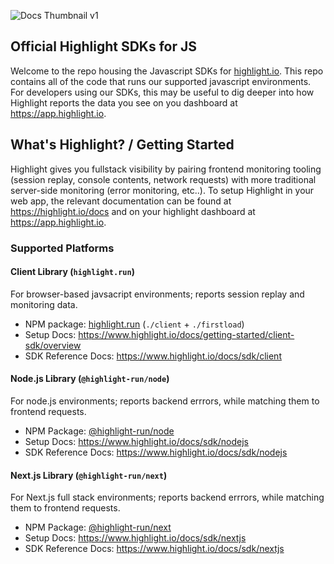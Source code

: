 ![Docs Thumbnail v1](https://user-images.githubusercontent.com/20292680/207519838-99ef65f6-aa5d-44b7-bebd-261d127943e3.png)

## Official Highlight SDKs for JS
Welcome to the repo housing the Javascript SDKs for [highlight.io](https://highlight.io). This repo contains all of the code that runs our supported javascript environments. For developers using our SDKs, this may be useful to dig deeper into how Highlight reports the data you see on you dashboard at https://app.highlight.io.

## What's Highlight? / Getting Started
Highlight gives you fullstack visibility by pairing frontend monitoring tooling (session replay, console contents, network requests) with more traditional server-side monitoring (error monitoring, etc..). To setup Highlight in your web app, the relevant documentation can be found at https://highlight.io/docs and on your highlight dashboard at https://app.highlight.io.

### Supported Platforms
#### Client Library (`highlight.run`)
For browser-based javsacript environments; reports session replay and monitoring data. 
- NPM package: [highlight.run](https://www.npmjs.com/package/highlight.run) (`./client` + `./firstload`)
- Setup Docs: https://www.highlight.io/docs/getting-started/client-sdk/overview
- SDK Reference Docs: https://www.highlight.io/docs/sdk/client

#### Node.js Library (`@highlight-run/node`)
For node.js environments; reports backend errrors, while matching them to frontend requests. 
- NPM Package: [@highlight-run/node](https://www.npmjs.com/package/@highlight-run/node)
- Setup Docs: https://www.highlight.io/docs/sdk/nodejs
- SDK Reference Docs: https://www.highlight.io/docs/sdk/nodejs

#### Next.js Library (`@highlight-run/next`)
For Next.js full stack environments; reports backend errrors, while matching them to frontend requests. 
- NPM Package: [@highlight-run/next](https://www.npmjs.com/package/@highlight-run/next)
- Setup Docs: https://www.highlight.io/docs/sdk/nextjs
- SDK Reference Docs: https://www.highlight.io/docs/sdk/nextjs

